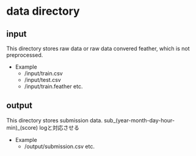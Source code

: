 # data directory
## input
This directory stores raw data or raw data convered feather, which is not preprocessed. 
- Example
  - /input/train.csv
  - /input/test.csv
  - /input/train.feather etc. 

## output
This directory stores submission data.
sub_(year-month-day-hour-min)_(score)
logと対応させる
- Example
  - /output/submission.csv etc.
